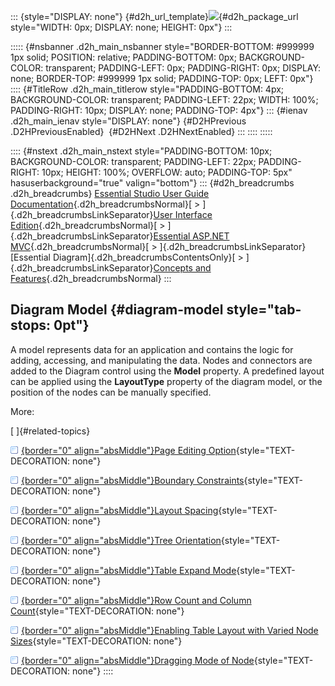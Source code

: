 ::: {style="DISPLAY: none"}
[](ms-xhelp:///?Id=d2h_url_template){#d2h_url_template}![](!package_url!){#d2h_package_url style="WIDTH: 0px; DISPLAY: none; HEIGHT: 0px"}
:::

::::: {#nsbanner .d2h_main_nsbanner style="BORDER-BOTTOM: #999999 1px solid; POSITION: relative; PADDING-BOTTOM: 0px; BACKGROUND-COLOR: transparent; PADDING-LEFT: 0px; PADDING-RIGHT: 0px; DISPLAY: none; BORDER-TOP: #999999 1px solid; PADDING-TOP: 0px; LEFT: 0px"}
:::: {#TitleRow .d2h_main_titlerow style="PADDING-BOTTOM: 4px; BACKGROUND-COLOR: transparent; PADDING-LEFT: 22px; WIDTH: 100%; PADDING-RIGHT: 10px; DISPLAY: none; PADDING-TOP: 4px"}
::: {#ienav .d2h_main_ienav style="DISPLAY: none"}
[](ms-xhelp:///?Id=cbe1a846-69bf-4cd3-ae8d-324aa79024d9){#D2HPrevious .D2HPreviousEnabled}  [](ms-xhelp:///?Id=039e7685-8b60-42ec-8c62-c92d05308fed){#D2HNext .D2HNextEnabled}
:::
::::
:::::

:::: {#nstext .d2h_main_nstext style="PADDING-BOTTOM: 10px; BACKGROUND-COLOR: transparent; PADDING-LEFT: 22px; PADDING-RIGHT: 10px; HEIGHT: 100%; OVERFLOW: auto; PADDING-TOP: 5px" hasuserbackground="true" valign="bottom"}
::: {#d2h_breadcrumbs .d2h_breadcrumbs}
[Essential Studio User Guide Documentation](ms-xhelp:///?Id=12457748-09e3-4d74-a240-8e049cedf030){.d2h_breadcrumbsNormal}[ \> ]{.d2h_breadcrumbsLinkSeparator}[User Interface Edition](ms-xhelp:///?Id=c29296b7-531c-413b-a0ec-488ca1f7f669){.d2h_breadcrumbsNormal}[ \> ]{.d2h_breadcrumbsLinkSeparator}[Essential ASP.NET MVC](ms-xhelp:///?Id=4b14e7d1-65c4-4f67-b1aa-2c37709905a5){.d2h_breadcrumbsNormal}[ \> ]{.d2h_breadcrumbsLinkSeparator}[Essential Diagram]{.d2h_breadcrumbsContentsOnly}[ \> ]{.d2h_breadcrumbsLinkSeparator}[Concepts and Features](ms-xhelp:///?Id=04839cdf-94fc-4d24-9f6b-119fdbd7bbfb){.d2h_breadcrumbsNormal}
:::

## Diagram Model {#diagram-model style="tab-stops: 0pt"}

A model represents data for an application and contains the logic for adding, accessing, and manipulating the data. Nodes and connectors are added to the Diagram control using the **Model** property. A predefined layout can be applied using the **LayoutType** property of the diagram model, or the position of the nodes can be manually specified.

More:

[ ]{#related-topics}

[![](button.gif){border="0" align="absMiddle"}Page Editing Option](ms-xhelp:///?Id=039e7685-8b60-42ec-8c62-c92d05308fed){style="TEXT-DECORATION: none"}

[![](button.gif){border="0" align="absMiddle"}Boundary Constraints](ms-xhelp:///?Id=8dd9b2d5-7d20-4d01-b355-cee8a8d22aad){style="TEXT-DECORATION: none"}

[![](button.gif){border="0" align="absMiddle"}Layout Spacing](ms-xhelp:///?Id=66a598fc-f2a7-43e4-a96a-f544d63972b4){style="TEXT-DECORATION: none"}

[![](button.gif){border="0" align="absMiddle"}Tree Orientation](ms-xhelp:///?Id=3568bd0d-81d6-45dd-8802-6e74bb6b9886){style="TEXT-DECORATION: none"}

[![](button.gif){border="0" align="absMiddle"}Table Expand Mode](ms-xhelp:///?Id=6fe97994-93ab-4d08-a72c-4f1ae77ff4f4){style="TEXT-DECORATION: none"}

[![](button.gif){border="0" align="absMiddle"}Row Count and Column Count](ms-xhelp:///?Id=e3a4a1f0-55b7-403f-aa94-ad4070759406){style="TEXT-DECORATION: none"}

[![](button.gif){border="0" align="absMiddle"}Enabling Table Layout with Varied Node Sizes](ms-xhelp:///?Id=edea31f5-da2c-4d4a-9825-06cd5a71e037){style="TEXT-DECORATION: none"}

[![](button.gif){border="0" align="absMiddle"}Dragging Mode of Node](ms-xhelp:///?Id=4cc907d5-dfc0-48b2-8dea-635559cc3891){style="TEXT-DECORATION: none"}
::::
